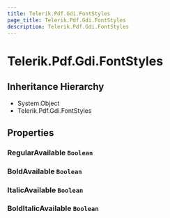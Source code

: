 ```yaml
---
title: Telerik.Pdf.Gdi.FontStyles
page_title: Telerik.Pdf.Gdi.FontStyles
description: Telerik.Pdf.Gdi.FontStyles
---
```


# Telerik.Pdf.Gdi.FontStyles

## Inheritance Hierarchy

* System.Object
* Telerik.Pdf.Gdi.FontStyles

## Properties

###  RegularAvailable `Boolean`

###  BoldAvailable `Boolean`

###  ItalicAvailable `Boolean`

###  BoldItalicAvailable `Boolean`

